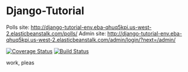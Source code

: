 # Django-Tutorial

Polls site: http://django-tutorial-env.eba-qhuq5kpi.us-west-2.elasticbeanstalk.com/polls/
Admin site: http://django-tutorial-env.eba-qhuq5kpi.us-west-2.elasticbeanstalk.com/admin/login/?next=/admin/

[![Coverage Status](https://coveralls.io/repos/github/jsi238/Django-Tutorial/badge.svg?branch=main)](https://coveralls.io/github/jsi238/Django-Tutorial?branch=main)
[![Build Status](https://app.travis-ci.com/jsi238/Django-Tutorial.svg?token=5d2d1fiZVR3HpgvHbUbZ&branch=main)](https://app.travis-ci.com/jsi238/Django-Tutorial)

work, pleas
